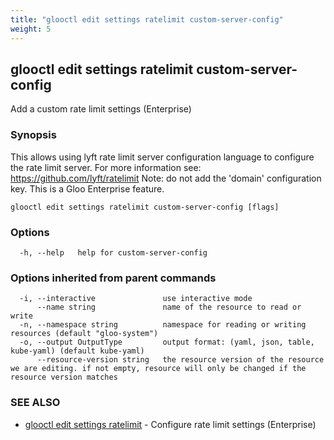 ```yaml
---
title: "glooctl edit settings ratelimit custom-server-config"
weight: 5
---
```

## glooctl edit settings ratelimit custom-server-config

Add a custom rate limit settings (Enterprise)

### Synopsis

This allows using lyft rate limit server configuration language to configure the rate limit server.
		For more information see: https://github.com/lyft/ratelimit
		Note: do not add the 'domain' configuration key.
		This is a Gloo Enterprise feature.

```
glooctl edit settings ratelimit custom-server-config [flags]
```

### Options

```
  -h, --help   help for custom-server-config
```

### Options inherited from parent commands

```
  -i, --interactive               use interactive mode
      --name string               name of the resource to read or write
  -n, --namespace string          namespace for reading or writing resources (default "gloo-system")
  -o, --output OutputType         output format: (yaml, json, table, kube-yaml) (default kube-yaml)
      --resource-version string   the resource version of the resource we are editing. if not empty, resource will only be changed if the resource version matches
```

### SEE ALSO

* [glooctl edit settings ratelimit](../glooctl_edit_settings_ratelimit)	 - Configure rate limit settings (Enterprise)

